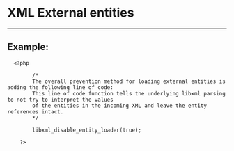 # XML External entities
-------

## Example:


	  <?php

			/*
			The overall prevention method for loading external entities is adding the following line of code:
			This line of code function tells the underlying libxml parsing to not try to interpret the values
			of the entities in the incoming XML and leave the entity references intact.
			*/

			libxml_disable_entity_loader(true);

		?>
